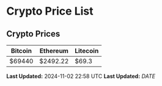 # Crypto Price List

## Crypto Prices
| Bitcoin | Ethereum | Litecoin |
| ------- | -------- | -------- |
| $69440 | $2492.22 | $69.3 |
**Last Updated:** 2024-11-02 22:58 UTC
**Last Updated:** $DATE$
